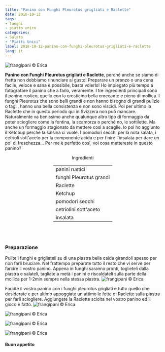 ```yaml
---
title: "Panino con Funghi Pleurotus grigliati e Raclette"
date: 2018-10-12
tags:
- funghi
- piatto unico
categories:
- Salato
- "Piatti Unici"
label: 2018-10-12-panino-con-funghi-pleurotus-grigliati-e-raclette
lang: it 
---
```

![](header.jpg "frangipani © Erica")

**Panino con Funghi Pleurotus grigliati e Raclette**, perché anche se siamo di fretta non dobbiamo rinunciare al gusto! Preparare un pranzo o una cena facile, veloce e sana è possibile, basta volerlo! Ho impiegato più tempo a fotografare il panino che a farlo, veramente. I tre ingredienti principali sono il panino rustico, quello con la crosticina bella croccante e pieno di mollica. I funghi Pleurotus che sono belli grandi e non hanno bisogno di grandi pulizie o tagli, hanno una bella consistenza e non sono viscidi. Poi per ultimo la Raclette che in questo periodo qui in Svizzera non può mancare. Naturalmente va benissimo anche qualunque altro tipo di formaggio da poter sciogliere come la fontina, la scamorza o perché no, le sottilette. Ma anche un formaggio stagionato da mettere così a scaglie. Io poi ho aggiunto il Ketchup perché la salsina ci vuole. I pomodori secchi per la nota salata, i cetrioli sott'aceto per la componente acida e per finire l'insalata per dare un po' di freschezza... Per me è perfetto così, voi cosa mettereste in questo panino?

<div id="wrapper" style="text-align: center">
  <div id="yourdiv" style="display: inline-block;">
    <div class="ingredients" itemscope itemtype="http://schema.org/Recipe">
      <span itemprop="name" style="display:none;">Panino con Funghi Pleurotus grigliati e Raclette</span>
      <span itemprop="recipeCategory" style="display:none;">Salato</span>
      <img itemprop="image" style="display:none;" class="ignore-gallery-item" src="header.jpeg"/>
      <span itemprop="author" style="display:none;">Erica Raiano</span>
      <span itemprop="description" style="display:none;">Panino con Funghi Pleurotus grigliati e Raclette, perché anche se siamo di fretta non dobbiamo rinunciare al gusto!</span>
      <div class="ingredients-title">Ingredienti</div>
      <table>
        <tbody>
          </tr>
          <tr itemprop="recipeIngredient">
            <td>panini rustici</td>
          </tr>
          <tr itemprop="recipeIngredient">
            <td>funghi Pleurotus grandi</td>
          </tr>
          <tr itemprop="recipeIngredient">
            <td>Raclette</td>
          </tr>
          <tr itemprop="recipeIngredient">
            <td>Ketchup</td>
          </tr>
          <tr itemprop="recipeIngredient">
            <td>pomodori secchi</td>
          </tr>
          <tr itemprop="recipeIngredient">
            <td>cetriolini sott'aceto</td>
          </tr>
          <tr itemprop="recipeIngredient">
            <td>insalata</td>
          </tr>
          <tr>
        </tbody>
      </table>
      <br></br>
    </div>
  </div>
</div>


<h3>
  <font color="grey">
    <i class="fa-solid fa-gears"></i>
  </font> Preparazione
</h3>

Pulite i funghi e grigliateli su di una piastra bella calda girandoli spesso per non farli bruciare. Nel frattempo preparate tutto il resto che vi serve per farcire il vostro panino. Appena in funghi saranno pronti, toglieteli dalla piastra e salateli, tagliate a metà i panini e riscaldateli sulla parte della mollica per 1-2min sempre nella stessa piastra.
![](griglia.jpg "frangipani © Erica")

Farcite il vostro panino con i funghi pleurotus grigliati e tutto quello che desiderate e per ultimo appoggiate un attimo le fette di Raclette sulla piastra per farli sciogliere. Aggiungete la Raclette sciolta nel vostro panino ed il gioco è fatto.
![](risultato1.jpg "frangipani © Erica")

![](risultato2.jpg "frangipani © Erica")

![](risultato3.jpg "frangipani © Erica")

![](risultato4.jpg "frangipani © Erica")

<h4>Buon appetito
  <font color="red">
    <i class="fa-regular fa-face-smile"></i>
  </font>
</h4>